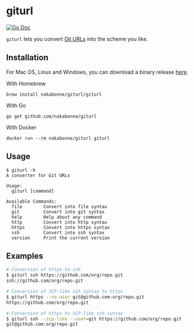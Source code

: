 # giturl

[![Go Doc](https://img.shields.io/badge/godoc-reference-blue.svg?style=flat-square)](https://godoc.org/github.com/nakabonne/giturl/pkg)

`giturl` lets you convert [Git URLs](https://git-scm.com/docs/git-clone#_git_urls) into the scheme you like.

## Installation

For Mac OS, Linux and Windows, you can download a binary release [here](https://github.com/nakabonne/giturl/releases).

With Homebrew
```
brew install nakabonne/giturl/giturl
```

With Go
```
go get github.com/nakabonne/giturl
```

With Docker
```
docker run --rm nakabonne/giturl giturl
```

## Usage

```
$ giturl -h
A converter for Git URLs

Usage:
  giturl [command]

Available Commands:
  file        Convert into file syntax
  git         Convert into git syntax
  help        Help about any command
  http        Convert into http syntax
  https       Convert into https syntax
  ssh         Convert into ssh syntax
  version     Print the current version
```

## Examples

```bash
# Conversion of https to ssh
$ giturl ssh https://github.com/org/repo.git
ssh://github.com/org/repo.git

# Conversion of SCP-like ssh syntax to https
$ giturl https --no-user git@github.com:org/repo.git
https://github.com/org/repo.git

# Conversion of https to SCP-like ssh syntax
$ giturl ssh --scp-like --user=git https://github.com/org/repo.git
git@github.com:org/repo.git
```

